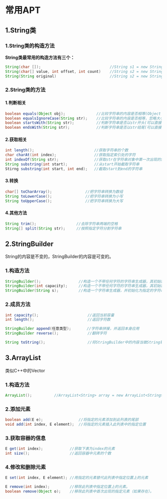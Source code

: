 # 常用APT
## 1.String类

### 1.String类的构造方法
**String类最常用的构造方法有三个：**<br>
```java
String(char []);                               //String s1 = new String("Hello World!");
String(char[] value, int offset, int count)    //String s2 = new String(arry, 0, arry.lenth());
String(String original)                        //String s2 = new String(s1+" noble");
```

### 2.String类的方法

#### 1.判断相关
```java
boolean equals(Object obj);              //比较字符串的内容是否相等(Object 还是传递一个String类)(可以直接跟字符串)；
boolean equalsIgnoreCase(String str);    //比较字符串的内容是否相等，忽略大小写(可以直接跟字符串)
boolean startsWith(String str);          //判断字符串是否以str开头(可以直接跟字符串)
boolean endsWith(String str);            //判断字符串是否以str结尾(可以直接跟字符串)
```

#### 2.获取相关
```java
int length();                           //获取字符串的个数
char charAt(int index);                 //获取指定索引处的字符
int indexOf(String str);                //获取str在字符串对象中第一次出现的索引(可以输入一个字符)
String substring(int start);            //从start开始截取字符串
Stirng substring(int start, int end);   //截取start到end的字符串
```

#### 3.转换
```java
char[] toCharArray();               //把字符串转换为数组
String toLowerCase();               //把字符串转换为小写
String toUpperCase();               //把字符串转换为大写
```

#### 4.其他方法
```java
String trim();                  //去除字符串两端的空格
String[] split(String str);     //按照指定字符分割字符串
```

## 2.StringBuilder
String的内容是不变的，StringBuilder的内容是可变的。<br>

### 1.构造方法
```java
StringBuilder();                 //构造一个不带任何字符的字符串生成器，其初始容量为 16 个字符
StringBuilder(int capacity);     //构造一个不带任何字符的字符串生成器，其初始容量由 capacity 参数指定
StringBuilder(String s);         //构造一个字符串生成器，并初始化为指定的字符串内容
```

### 2.成员方法
```java
int capacity();                      //返回当前容量
int length();                        //返回字符数

StringBuilder append(任意类型);       //字符串拼接，并返回本身应用
StringBuilder reverse();             //翻转字符

String toString();                   //将StringBuilder中的内容当做String输出
```

## 3.ArrayList
类似C++中的Vector<br>
### 1.构造方法
```java
ArrayList();          //ArrayList<String> array = new ArrayList<String>();
```

### 2.添加元素
```java
boolean add(E e);                //将指定的元素添加到此列表的尾部
void add(int index, E element);  //将指定的元素插入此列表中的指定位置
```

### 3.获取容器的信息
```java
E get(int index);            //获取下表为index的元素
int size();                  //返回容器中元素的个数
```

### 4.修改和删除元素
```java
E set(int index, E element); //用指定的元素替代此列表中指定位置上的元素

E remove(int index);         //移除此列表中指定位置上的元素。
boolean remove(Object o);    //移除此列表中首次出现的指定元素（如果存在）。
```



































#

